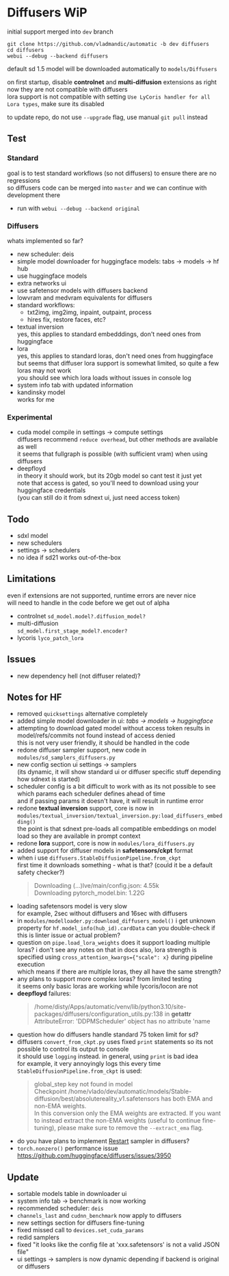 # Diffusers WiP  

initial support merged into `dev` branch  

    git clone https://github.com/vladmandic/automatic -b dev diffusers
    cd diffusers
    webui --debug --backend diffusers

default sd 1.5 model will be downloaded automatically to `models/Diffusers`

on first startup, disable **controlnet** and **multi-diffusion** extensions as right now they are not compatible with diffusers  
lora support is not compatible with setting `Use LyCoris handler for all Lora types`, make sure its disabled

to update repo, do not use `--upgrade` flag, use manual `git pull` instead

## Test

### Standard

goal is to test standard workflows (so not diffusers) to ensure there are no regressions  
so diffusers code can be merged into `master` and we can continue with development there

- run with `webui --debug --backend original`  

### Diffusers

whats implemented so far?

- new scheduler: deis
- simple model downloader for huggingface models: tabs -> models -> hf hub  
- use huggingface models  
- extra networks ui  
- use safetensor models with diffusers backend  
- lowvram and medvram equivalents for diffusers
- standard workflows:
  - txt2img, img2img, inpaint, outpaint, process  
  - hires fix, restore faces, etc?  
- textual inversion  
  yes, this applies to standard embedddings, don't need ones from huggingface  
- lora  
  yes, this applies to standard loras, don't need ones from huggingface  
  but seems that diffuser lora support is somewhat limited, so quite a few loras may not work  
  you should see which lora loads without issues in console log  
- system info tab with updated information  
- kandinsky model  
  works for me  

### Experimental

- cuda model compile
  in settings -> compute settings  
  diffusers recommend `reduce overhead`, but other methods are available as well  
  it seems that fullgraph is possible (with sufficient vram) when using diffusers  
- deepfloyd  
  in theory it should work, but its 20gb model so cant test it just yet  
  note that access is gated, so you'll need to download using your huggingface credentials  
  (you can still do it from sdnext ui, just need access token)  

## Todo

- sdxl model  
- new schedulers  
- settings -> schedulers  
- no idea if sd21 works out-of-the-box

## Limitations

even if extensions are not supported, runtime errors are never nice  
will need to handle in the code before we get out of alpha

- controlnet
  `sd_model.model?.diffusion_model?`
- multi-diffusion  
  `sd_model.first_stage_model?.encoder?`
- lycoris
  `lyco_patch_lora`

## Issues

- new dependency hell (not diffuser related)?

## Notes for HF

- removed `quicksettings` alternative completely
- added simple model downloader in ui: *tabs -> models -> huggingface*  
- attempting to download gated model without access token results in model/refs/commits not found instead of access denied  
  this is not very user friendly, it should be handled in the code  
- redone diffuser sampler support, new code in `modules/sd_samplers_diffusers.py`  
- new config section ui settings -> samplers  
  (its dynamic, it will show standard ui or diffuser specific stuff depending how sdnext is started)  
- scheduler config is a bit difficult to work with as its not possible to see which params each scheduler defines ahead of time  
  and if passing params it doesn't have, it will result in runtime error
- redone **textual inversion** support, core is now in `modules/textual_inversion/textual_inversion.py:load_diffusers_embedding()`  
  the point is that sdnext pre-loads all compatible embeddings on model load so they are available in prompt context
- redone **lora** support, core is now in `modules/lora_diffusers.py`  
- added support for diffuser models in **safetensors/ckpt** format  
- when i use `diffusers.StableDiffusionPipeline.from_ckpt`  
  first time it downloads something - what is that? (could it be a default safety checker?)
  > Downloading (…)lve/main/config.json: 4.55k  
  > Downloading pytorch_model.bin: 1.22G  
- loading safetensors model is very slow  
  for example, 2sec without diffusers and 16sec with diffusers
- in `modules/modelloader.py:download_diffusers_model()` i get unknown property for `hf.model_info(hub_id).cardData`
  can you double-check if this is linter issue or actual problem?
- question on `pipe.load_lora_weights`
  does it support loading multiple loras? i don't see any notes on that in docs
  also, lora strength is specified using `cross_attention_kwargs={"scale": x}` during pipeline execution  
  which means if there are multiple loras, they all have the same strength?
- any plans to support more complex loras? from limited testing  
  it seems only basic loras are working while lycoris/locon are not
- **deepfloyd** failures:
  > /home/disty/Apps/automatic/venv/lib/python3.10/site-packages/diffusers/configuration_utils.py:138 in __getattr__  
  > AttributeError: 'DDPMScheduler' object has no attribute 'name  
- question how do diffusers handle standard 75 token limit for sd?  
- diffusers `convert_from_ckpt.py` uses fixed `print` statements so its not possible to control its output to console  
  it should use `logging` instead. in general, using `print` is bad idea  
  for example, it very annoyingly logs this every time `StableDiffusionPipeline.from_ckpt` is used:
  > global_step key not found in model  
  > Checkpoint /home/vlado/dev/automatic/models/Stable-diffusion/best/absolutereality_v1.safetensors has both EMA and non-EMA weights.  
  > In this conversion only the EMA weights are extracted. If you want to instead extract the non-EMA weights (useful to continue fine-tuning), please make sure to remove the `--extract_ema` flag.  
- do you have plans to implement [Restart](https://github.com/vladmandic/automatic/issues/1537) sampler in diffusers?
- `torch.nonzero()` performance issue <https://github.com/huggingface/diffusers/issues/3950>

## Update

- sortable models table in downloader ui  
- system info tab -> benchmark is now working  
- recommended scheduler: `deis`  
- `channels_last` and `cudnn_benchmark` now apply to diffusers  
- new settings section for diffusers fine-tuning  
- fixed missed call to `devices.set_cuda_params`
- redid samplers
- fixed "it looks like the config file at 'xxx.safetensors' is not a valid JSON file"  
- ui settings -> samplers is now dynamic depending if backend is original or diffusers
